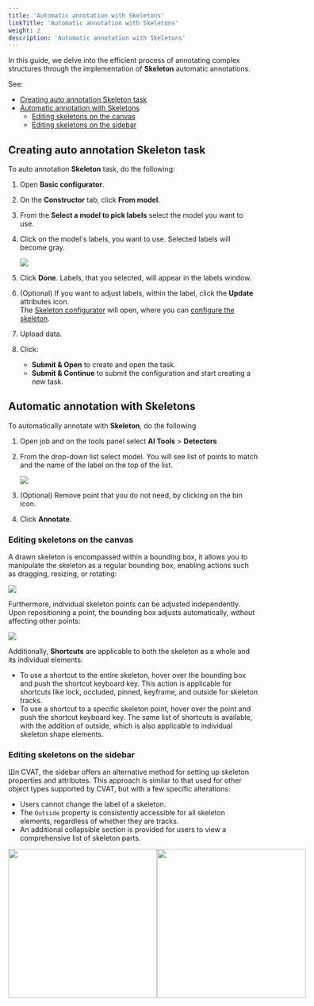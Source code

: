 ```yaml
---
title: 'Automatic annotation with Skeletons'
linkTitle: 'Automatic annotation with Skeletons'
weight: 2
description: 'Automatic annotation with Skeletons'
---
```


In this guide, we delve into the efficient process of annotating complex
structures through the implementation of **Skeleton** automatic annotations.

See:

- [Creating auto annotation Skeleton task](#creating-auto-annotation-skeleton-task)
- [Automatic annotation with Skeletons](#automatic-annotation-with-skeletons)
  - [Editing skeletons on the canvas](#editing-skeletons-on-the-canvas)
  - [Editing skeletons on the sidebar](#editing-skeletons-on-the-sidebar)

## Creating auto annotation Skeleton task

To auto annotation **Skeleton** task, do the following:

1. Open **Basic configurator**.
2. On the **Constructor** tab, click **From model**.
3. From the **Select a model to pick labels** select the model
   you want to use.
4. Click on the model's labels, you want to use.
   Selected labels will become gray.

   ![](/images/auto-annot-sk.jpg)

5. Click **Done**. Labels, that you selected,
   will appear in the labels window.
6. (Optional) If you want to adjust labels, within the
   label, click the **Update** attributes icon.
   <br>The [Skeleton configurator](/docs/manual/advanced/annotation-with-skeletons/manual-skeletons/#skeleton-task)
   will open, where you can [configure the skeleton](/docs/manual/advanced/annotation-with-skeletons/manual-skeletons/#configuring-skeleton-points).
7. Upload data.
8. Click:
   - **Submit & Open** to create and open the task.
   - **Submit & Continue** to submit the configuration and start creating a new task.

## Automatic annotation with Skeletons

To automatically annotate with **Skeleton**, do the following

1. Open job and on the tools panel select **AI Tools** > **Detectors**
2. From the drop-down list select model.
   You will see list of points to match and
   the name of the label on the top of the list.

   ![](/images/auto-annot-sk-detectors.jpg)

3. (Optional) Remove point that you
   do not need, by clicking on the
   bin icon.
4. Click **Annotate**.

### Editing skeletons on the canvas

A drawn skeleton is encompassed within a bounding box,
it allows you to manipulate the skeleton as a regular bounding box,
enabling actions such as dragging, resizing, or rotating:

![](/images/skeleton_editing_canvas.gif)

Furthermore, individual skeleton points can be adjusted independently.
Upon repositioning a point, the bounding box adjusts automatically,
without affecting other points:

![](/images/skeleton_editing_canvas-2.gif)

Additionally, **Shortcuts** are applicable
to both the skeleton as a whole and its individual elements:

- To use a shortcut to the entire skeleton, hover over
  the bounding box and push the shortcut keyboard key.
  This action is applicable for shortcuts like lock, occluded,
  pinned, keyframe, and outside for skeleton tracks.
- To use a shortcut to a specific skeleton point, hover over the
  point and push the shortcut keyboard key.
  The same list of shortcuts is available, with the addition of outside,
  which is also applicable to individual skeleton shape elements.

### Editing skeletons on the sidebar

Шn CVAT, the sidebar offers an alternative method for setting up skeleton properties and attributes.
This approach is similar to that used for other object types supported by CVAT, but with a few specific alterations:

- Users cannot change the label of a skeleton.
- The `Outside` property is consistently accessible for all skeleton elements, regardless of whether they are tracks.
- An additional collapsible section is provided for users to view a comprehensive list of skeleton parts.

<div style="display: flex; align-items: flex-start;">
    <img src="/images/image-skeleton-track-sidebar.jpg" width="300px" />
    <img src="/images/image-skeleton-shape-sidebar.jpg" width="300px" />
</div>
